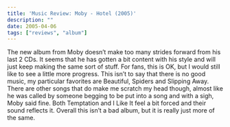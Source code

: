 ```yaml
---
title: 'Music Review: Moby - Hotel (2005)'
description: ""
date: 2005-04-06
tags: ["reviews", "album"]
---
```


The new album from Moby doesn’t make too many strides forward from his last 2 CDs. It seems that he has gotten a bit content with his style and will just keep making the same sort of stuff. For fans, this is OK, but I would still like to see a little more progress. This isn’t to say that there is no good music, my particular favorites are Beautiful, Spiders and Slipping Away. There are other songs that do make me scratch my head though, almost like he was called by someone begging to be put into a song and with a sigh, Moby said fine. Both Temptation and I Like It feel a bit forced and their sound reflects it. Overall this isn’t a bad album, but it is really just more of the same.